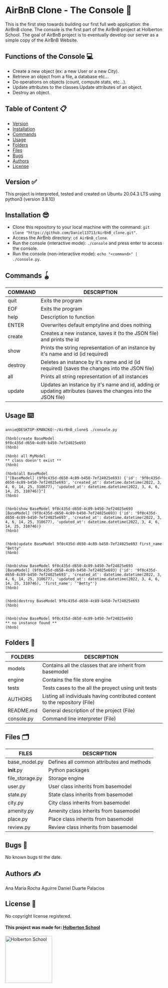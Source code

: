# AirBnB Clone - The Console 🚀

This is the first step towards building our first full web application: the AirBnB clone. The console is the first part of the AirBnB project at Holberton School. The goal of AirBnB project is to eventually develop our server as a simple copy of the AirBnB Website.

## Functions of the Console 💻

* Create a new object (ex: a new User or a new City).
* Retrieve an object from a file, a database etc…
* Do operations on objects (count, compute stats, etc…).
* Update attributes to the classes.Update attributes of an object.
* Destroy an object.

## Table of Content 📋

* [Version](#Version-✅)
* [Installation](#installation-😎)
* [Commands](#Commands-🪀)
* [Usage](#usage-⌨️)
* [Folders](#folders-📁)
* [Files](#files-🗂️)
* [Bugs](#bugs-🐛)
* [Authors](#authors-✍️)
* [License](#license-📌)

## Version ✅

This project is interpreted, tested and created on Ubuntu 20.04.3 LTS using python3 (version 3.8.10)

## Installation 😎

* Clone this repository to your local machine with the command: `git clone "https://github.com/Daniel13713/AirBnB_clone.git"`.
* Access the AirBnb directory: `cd AirBnB_clone`.
* Run the console (interactive mode): `./console` and press enter to access the console.
* Run the console (non-interactive mode): `echo "<command>" | ./console.py`.

## Commands 🪀

| COMMAND | DESCRIPTION |
| ----- | ------------ |
| quit | Exits the program  |
| EOF | Exits the program  |
| help | Description to function  |
| ENTER | Overwrites default emptyline and does nothing  |
| create | Creates a new instance, saves it (to the JSON file) and prints the id |
| show | Prints the string representation of an instance by it's name and id (id required)|
| destroy | Deletes an instance by it's name and id (id required) (saves the changes into the JSON file) |
| all |  Prints all string representation of all instances |
| update | Updates an instance by it's name and id, adding or updating attributes (saves the changes into the JSON file) |

## Usage ⌨️

```
annie@DESKTOP-KMANJKQ:~/AirBnB_clone$ ./console.py 
```

```
(hbnb)create BaseModel
9f0c435d-d650-4c89-b450-7ef24025e693
(hbnb)
```

```
(hbnb) all MyModel
** class doesn't exist **
(hbnb)
```

```
(hbnb)all BaseModel
["[BaseModel] (9f0c435d-d650-4c89-b450-7ef24025e693) {'id': '9f0c435d-d650-4c89-b450-7ef24025e693', 'created_at': datetime.datetime(2022, 3, 4, 6, 14, 25, 310677), 'updated_at': datetime.datetime(2022, 3, 4, 6, 14, 25, 310746)}"]
(hbnb)
```

```

(hbnb)show BaseModel 9f0c435d-d650-4c89-b450-7ef24025e693
[BaseModel] (9f0c435d-d650-4c89-b450-7ef24025e693) {'id': '9f0c435d-d650-4c89-b450-7ef24025e693', 'created_at': datetime.datetime(2022, 3, 4, 6, 14, 25, 310677), 'updated_at': datetime.datetime(2022, 3, 4, 6, 14, 25, 310746)}
(hbnb)
```

```

(hbnb)update BaseModel 9f0c435d-d650-4c89-b450-7ef24025e693 first_name "Betty"
(hbnb)
```

```

(hbnb)show BaseModel 9f0c435d-d650-4c89-b450-7ef24025e693
[BaseModel] (9f0c435d-d650-4c89-b450-7ef24025e693) {'id': '9f0c435d-d650-4c89-b450-7ef24025e693', 'created_at': datetime.datetime(2022, 3, 4, 6, 14, 25, 310677), 'updated_at': datetime.datetime(2022, 3, 4, 6, 14, 25, 310746), 'first_name': '"Betty"'}
(hbnb)
```

```

(hbnb)destroy BaseModel 9f0c435d-d650-4c89-b450-7ef24025e693
(hbnb)
```

```

(hbnb)show BaseModel 9f0c435d-d650-4c89-b450-7ef24025e693
** no instance found **
(hbnb)
```

## Folders 📁

| FOLDERS | DESCRIPTION |
| ----- | ------------ |
| models | Contains all the classes that are inherit from basemodel |
| engine | Contains the file store engine |
| tests | Tests cases to the all the proyect using unit tests |
| AUTHORS | Listing all individuals having contributed content to the repository (File)|
| README.md | General description of the project (File)|
| console.py | Command line interpreter (File)|

## Files 🗂️

| FILES | DESCRIPTION |
| ----- | ------------ |
| base_model.py | Defines all common attributes and methods |
| __init__.py | Python packages |
| file_storage.py | Storage engine |
| user.py | User class inherits from basemodel |
| state.py | State class inherits from basemodel |
| city.py | City class inherits from basemodel |
| amenity.py | Amenity class inherits from basemodel |
| place.py | Place class inherits from basemodel |
| review.py | Review class inherits from basemodel |

## Bugs 🐛

No known bugs til the date.

## Authors ✍️

Ana María Rocha Aguirre
Daniel	Duarte Palacios 

## License 📌
No copyright license registered.

#### This project was made for: <a href="https://www.holbertonschool.com/" target="_blank">Holberton School </a>

<a href="https://www.holbertonschool.com/">
<img src="https://blog.holbertonschool.com/wp-content/uploads/2019/04/instagram_feed180.jpg" width=150" height="150" alt="Holberton School"  /></a>
